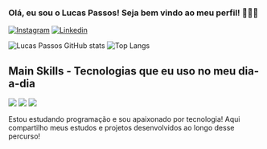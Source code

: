 ### Olá, eu sou o Lucas Passos! Seja bem vindo ao meu perfil! 🙋🏻‍♂️

[![Instagram](https://img.shields.io/badge/Instagram-E4405F?style=for-the-badge&logo=instagram&logoColor=white)](https://www.instagram.com/lucasnpassos92/)
[![Linkedin](https://img.shields.io/badge/LinkedIn-0077B5?style=for-the-badge&logo=linkedin&logoColor=white)](https://www.linkedin.com/in/lucas-nazareth-passos-20b259237/)

![Lucas Passos GitHub stats](https://github-readme-stats.vercel.app/api?username=lucasnp92&show_icons=true&theme=transparent) ![Top Langs](https://github-readme-stats.vercel.app/api/top-langs/?username=lucasnp92&layout=compact&hide_border=true&title_color=00bfbf&text_color=00bfbf&bg_color=0d1117)


## Main Skills - Tecnologias que eu uso no meu dia-a-dia
<div style="display:inline_block">
    <img align="center alt="js" src="https://img.shields.io/badge/-JavaScript-0D1117?style=for-the-badge&logo=javascript&labelColor=0D1117&textColor=0D1117)">
    <img align="center alt="html" src="https://img.shields.io/badge/-HTML-0D1117?style=for-the-badge&logo=HTML5&labelColor=0D1117)">
    <img align="center alt="css" src="https://img.shields.io/badge/-CSS-0D1117?style=for-the-badge&logo=CSS3&logoColor=1572B6&labelColor=0D1117)">
</div>

Estou estudando programação e sou apaixonado por tecnologia! Aqui compartilho meus estudos e projetos desenvolvidos ao longo desse percurso!
